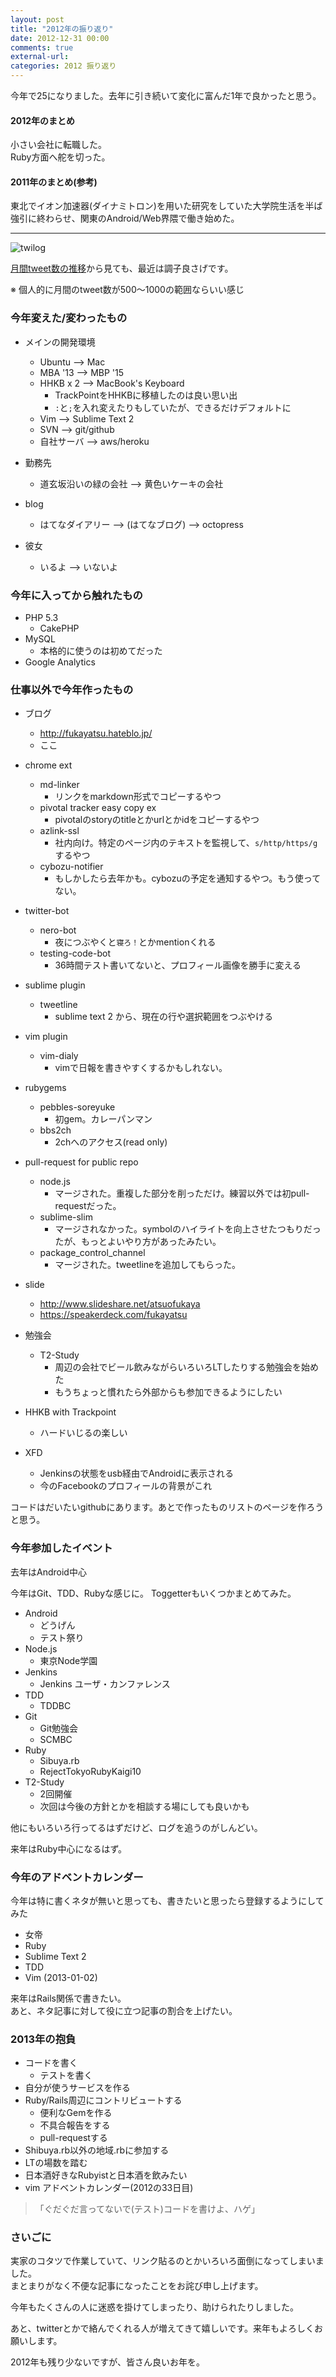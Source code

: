 ```yaml
---
layout: post
title: "2012年の振り返り"
date: 2012-12-31 00:00
comments: true
external-url: 
categories: 2012 振り返り
---
```



今年で25になりました。去年に引き続いて変化に富んだ1年で良かったと思う。

#### 2012年のまとめ
小さい会社に転職した。  
Ruby方面へ舵を切った。

#### 2011年のまとめ(参考)
東北でイオン加速器(ダイナミトロン)を用いた研究をしていた大学院生活を半ば強引に終わらせ、関東のAndroid/Web界隈で働き始めた。


---

![twilog](https://dl.dropbox.com/u/85825/blog/image/20121230/twilog.png)

[月間tweet数の推移](http://twilog.org/fukayatsu/stats/2)から見ても、最近は調子良さげです。

※ 個人的に月間のtweet数が500〜1000の範囲ならいい感じ


### 今年変えた/変わったもの

- メインの開発環境
    - Ubuntu    --> Mac
    - MBA '13   --> MBP '15
    - HHKB x 2  --> MacBook's Keyboard
        - TrackPointをHHKBに移植したのは良い思い出
        - `:`と`;`を入れ変えたりもしていたが、できるだけデフォルトに
    - Vim       --> Sublime Text 2
    - SVN       --> git/github
    - 自社サーバ  --> aws/heroku

- 勤務先
    - 道玄坂沿いの緑の会社  --> 黄色いケーキの会社

- blog
    - はてなダイアリー --> (はてなブログ) --> octopress

- 彼女
    - いるよ --> いないよ

### 今年に入ってから触れたもの
- PHP 5.3
    - CakePHP
- MySQL
    - 本格的に使うのは初めてだった
- Google Analytics

### 仕事以外で今年作ったもの

- ブログ
    - http://fukayatsu.hateblo.jp/
    - ここ
- chrome ext
    - md-linker
        - リンクをmarkdown形式でコピーするやつ
    - pivotal tracker easy copy ex
        - pivotalのstoryのtitleとかurlとかidをコピーするやつ
    - azlink-ssl
        - 社内向け。特定のページ内のテキストを監視して、`s/http/https/g`するやつ
    - cybozu-notifier
        - もしかしたら去年かも。cybozuの予定を通知するやつ。もう使ってない。
- twitter-bot
    - nero-bot
        - 夜につぶやくと`寝ろ！`とかmentionくれる
    - testing-code-bot
        - 36時間テスト書いてないと、プロフィール画像を勝手に変える
- sublime plugin
    - tweetline
        - sublime text 2 から、現在の行や選択範囲をつぶやける
- vim plugin
    - vim-dialy
        - vimで日報を書きやすくするかもしれない。
- rubygems
    - pebbles-soreyuke
        - 初gem。カレーパンマン
    - bbs2ch
        - 2chへのアクセス(read only)
- pull-request for public repo
    - node.js
        - マージされた。重複した部分を削っただけ。練習以外では初pull-requestだった。
    - sublime-slim
        - マージされなかった。symbolのハイライトを向上させたつもりだったが、もっとよいやり方があったみたい。
    - package_control_channel
        - マージされた。tweetlineを追加してもらった。

- slide
    - http://www.slideshare.net/atsuofukaya
    - https://speakerdeck.com/fukayatsu

- 勉強会
    - T2-Study
        - 周辺の会社でビール飲みながらいろいろLTしたりする勉強会を始めた
        - もうちょっと慣れたら外部からも参加できるようにしたい

- HHKB with Trackpoint
    - ハードいじるの楽しい

- XFD
    - Jenkinsの状態をusb経由でAndroidに表示される
    - 今のFacebookのプロフィールの背景がこれ

コードはだいたいgithubにあります。あとで作ったものリストのページを作ろうと思う。



### 今年参加したイベント
去年はAndroid中心

今年はGit、TDD、Rubyな感じに。
Toggetterもいくつかまとめてみた。


- Android
    - どうげん
    - テスト祭り
- Node.js
    - 東京Node学園
- Jenkins
    - Jenkins ユーザ・カンファレンス
- TDD
    - TDDBC
- Git
    - Git勉強会
    - SCMBC
- Ruby
    - Sibuya.rb
    - RejectTokyoRubyKaigi10
- T2-Study
    - 2回開催
    - 次回は今後の方針とかを相談する場にしても良いかも

他にもいろいろ行ってるはずだけど、ログを追うのがしんどい。

来年はRuby中心になるはず。

### 今年のアドベントカレンダー

今年は特に書くネタが無いと思っても、書きたいと思ったら登録するようにしてみた

- 女帝
- Ruby
- Sublime Text 2
- TDD
- Vim (2013-01-02)

来年はRails関係で書きたい。  
あと、ネタ記事に対して役に立つ記事の割合を上げたい。

### 2013年の抱負

- コードを書く
    - テストを書く
- 自分が使うサービスを作る
- Ruby/Rails周辺にコントリビュートする
    - 便利なGemを作る
    - 不具合報告をする
    - pull-requestする
- Shibuya.rb以外の地域.rbに参加する
- LTの場数を踏む
- 日本酒好きなRubyistと日本酒を飲みたい
- vim アドベントカレンダー(2012の33日目)

> 「ぐだぐだ言ってないで(テスト)コードを書けよ、ハゲ」

### さいごに
実家のコタツで作業していて、リンク貼るのとかいろいろ面倒になってしまいました。  
まとまりがなく不便な記事になったことをお詫び申し上げます。

今年もたくさんの人に迷惑を掛けてしまったり、助けられたりしました。

あと、twitterとかで絡んでくれる人が増えてきて嬉しいです。来年もよろしくお願いします。

2012年も残り少ないですが、皆さん良いお年を。